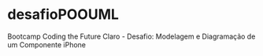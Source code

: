 # desafioPOOUML
Bootcamp Coding the Future Claro - Desafio: Modelagem e Diagramação de um Componente iPhone
